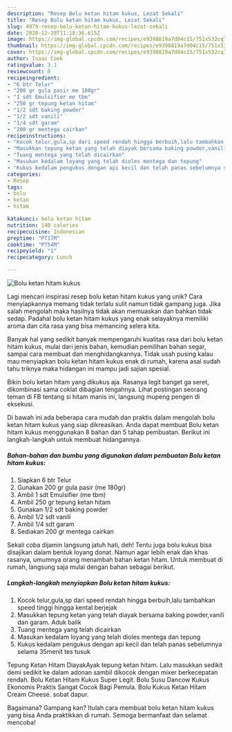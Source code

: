 ```yaml
---
description: "Resep Bolu ketan hitam kukus, Lezat Sekali"
title: "Resep Bolu ketan hitam kukus, Lezat Sekali"
slug: 4979-resep-bolu-ketan-hitam-kukus-lezat-sekali
date: 2020-12-20T11:18:36.615Z
image: https://img-global.cpcdn.com/recipes/e9398819a7d04c15/751x532cq70/bolu-ketan-hitam-kukus-foto-resep-utama.jpg
thumbnail: https://img-global.cpcdn.com/recipes/e9398819a7d04c15/751x532cq70/bolu-ketan-hitam-kukus-foto-resep-utama.jpg
cover: https://img-global.cpcdn.com/recipes/e9398819a7d04c15/751x532cq70/bolu-ketan-hitam-kukus-foto-resep-utama.jpg
author: Isaac Cook
ratingvalue: 3.1
reviewcount: 8
recipeingredient:
- "6 btr Telur"
- "200 gr gula pasir me 180gr"
- "1 sdt Emulsifier me tbm"
- "250 gr tepung ketan hitam"
- "1/2 sdt baking powder"
- "1/2 sdt vanili"
- "1/4 sdt garam"
- "200 gr mentega cairkan"
recipeinstructions:
- "Kocok telur,gula,sp dari speed rendah hingga berbuih,lalu tambahkan speed tinggi hingga kental berjejak"
- "Masukkan tepung ketan yang telah diayak bersama baking powder,vanili dan garam. Aduk balik"
- "Tuang mentega yang telah dicairkan"
- "Masukan kedalam loyang yang telah dioles mentega dan tepung"
- "Kukus kedalam pengukus dengan api kecil dan telah panas sebelumnya selama 35menit tes tusuk"
categories:
- Resep
tags:
- bolu
- ketan
- hitam

katakunci: bolu ketan hitam 
nutrition: 140 calories
recipecuisine: Indonesian
preptime: "PT17M"
cooktime: "PT54M"
recipeyield: "1"
recipecategory: Lunch

---
```



![Bolu ketan hitam kukus](https://img-global.cpcdn.com/recipes/e9398819a7d04c15/751x532cq70/bolu-ketan-hitam-kukus-foto-resep-utama.jpg)

Lagi mencari inspirasi resep bolu ketan hitam kukus yang unik? Cara menyiapkannya memang tidak terlalu sulit namun tidak gampang juga. Jika salah mengolah maka hasilnya tidak akan memuaskan dan bahkan tidak sedap. Padahal bolu ketan hitam kukus yang enak selayaknya memiliki aroma dan cita rasa yang bisa memancing selera kita.

Banyak hal yang sedikit banyak mempengaruhi kualitas rasa dari bolu ketan hitam kukus, mulai dari jenis bahan, kemudian pemilihan bahan segar, sampai cara membuat dan menghidangkannya. Tidak usah pusing kalau mau menyiapkan bolu ketan hitam kukus enak di rumah, karena asal sudah tahu triknya maka hidangan ini mampu jadi sajian spesial.

Bikin bolu ketan hitam yang dikukus aja. Rasanya legit banget ga seret, dikombinasi sama coklat dibagian tengahnya. Lihat postingan seorang teman di FB tentang si hitam manis ini, langsung mupeng pengen di eksekusi.


Di bawah ini ada beberapa cara mudah dan praktis dalam mengolah bolu ketan hitam kukus yang siap dikreasikan. Anda dapat membuat Bolu ketan hitam kukus menggunakan 8 bahan dan 5 tahap pembuatan. Berikut ini langkah-langkah untuk membuat hidangannya.

<!--inarticleads1-->

##### Bahan-bahan dan bumbu yang digunakan dalam pembuatan Bolu ketan hitam kukus:

1. Siapkan 6 btr Telur
1. Gunakan 200 gr gula pasir (me 180gr)
1. Ambil 1 sdt Emulsifier (me tbm)
1. Ambil 250 gr tepung ketan hitam
1. Gunakan 1/2 sdt baking powder
1. Ambil 1/2 sdt vanili
1. Ambil 1/4 sdt garam
1. Sediakan 200 gr mentega cairkan


Sekali coba dijamin langsung jatuh hati, deh! Tentu juga bolu kukus bisa disajikan dalam bentuk loyang donat. Namun agar lebih enak dan khas rasanya, umumnya orang menambah bahan ketan hitam. Untuk membuat di rumah, langsung saja mulai dengan bahan sebagai berikut. 

<!--inarticleads2-->

##### Langkah-langkah menyiapkan Bolu ketan hitam kukus:

1. Kocok telur,gula,sp dari speed rendah hingga berbuih,lalu tambahkan speed tinggi hingga kental berjejak
1. Masukkan tepung ketan yang telah diayak bersama baking powder,vanili dan garam. Aduk balik
1. Tuang mentega yang telah dicairkan
1. Masukan kedalam loyang yang telah dioles mentega dan tepung
1. Kukus kedalam pengukus dengan api kecil dan telah panas sebelumnya selama 35menit tes tusuk


Tepung Ketan Hitam DiayakAyak tepung ketan hitam. Lalu masukkan sedikit demi sedikit ke dalam adonan sambil dikocok dengan mixer berkecepatan rendah. Bolu Ketan Hitam Kukus Super Legit. Bolu Susu Dancow Kukus Ekonomis Praktis Sangat Cocok Bagi Pemula. Bolu Kukus Ketan Hitam Cream Cheese. sobat dapur. 

Bagaimana? Gampang kan? Itulah cara membuat bolu ketan hitam kukus yang bisa Anda praktikkan di rumah. Semoga bermanfaat dan selamat mencoba!
